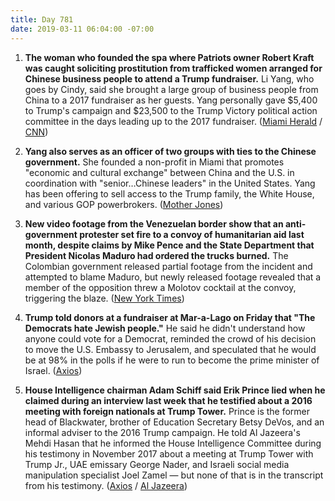 ```yaml
---
title: Day 781
date: 2019-03-11 06:04:00 -07:00
---
```


1. **The woman who founded the spa where Patriots owner Robert Kraft was caught soliciting prostitution from trafficked women arranged for Chinese business people to attend a Trump fundraiser.** Li Yang, who goes by Cindy, said she brought a large group of business people from China to a 2017 fundraiser as her guests. Yang personally gave $5,400 to Trump's campaign and $23,500 to the Trump Victory political action committee in the days leading up to the 2017 fundraiser. ([Miami Herald](https://www.miamiherald.com/news/politics-government/article227358809.html) / [CNN](https://www.cnn.com/2019/03/10/politics/cindy-li-yang-trump-fundraiser-kraft/index.html))

2. **Yang also serves as an officer of two groups with ties to the Chinese government.** She founded a non-profit in Miami that promotes "economic and cultural exchange" between China and the U.S. in coordination with "senior…Chinese leaders" in the United States. Yang has been offering to sell access to the Trump family, the White House, and various GOP powerbrokers. ([Mother Jones](https://www.motherjones.com/politics/2019/03/the-massage-parlor-owner-peddling-access-to-trump-has-ties-to-chinese-government-linked-groups-cindy-yang/))

3. **New video footage from the Venezuelan border show that an anti-government protester set fire to a convoy of humanitarian aid last month, despite claims by Mike Pence and the State Department that President Nicolas Maduro had ordered the trucks burned.** The Colombian government released partial footage from the incident and attempted to blame Maduro, but newly released footage revealed that a member of the opposition threw a Molotov cocktail at the convoy, triggering the blaze. ([New York Times](https://www.nytimes.com/2019/03/10/world/americas/venezuela-aid-fire-video.html))

4. **Trump told donors at a fundraiser at Mar-a-Lago on Friday that "The Democrats hate Jewish people."** He said he didn't understand how anyone could vote for a Democrat, reminded the crowd of his decision to move the U.S. Embassy to Jerusalem, and speculated that he would be at 98% in the polls if he were to run to become the prime minister of Israel. ([Axios](https://www.axios.com/trump-rnc-donors-democrats-jewish-people-anti-semitism-94b86cee-d741-4ca8-be3d-4244326b2cb5.html))

5. **House Intelligence chairman Adam Schiff said Erik Prince lied when he claimed during an interview last week that he testified about a 2016 meeting with foreign nationals at Trump Tower.** Prince is the former head of Blackwater, brother of Education Secretary Betsy DeVos, and an informal adviser to the 2016 Trump campaign. He told Al Jazeera's Mehdi Hasan that he informed the House Intelligence Committee during his testimony in November 2017 about a meeting at Trump Tower with Trump Jr., UAE emissary George Nader, and Israeli social media manipulation specialist Joel Zamel — but none of that is in the transcript from his testimony. ([Axios](https://www.axios.com/adam-schiff-erik-prince-lying-2016-trump-tower-meeting-77c205fc-cd82-46c8-9cd0-576b107ee13d.html) / [Al Jazeera](https://www.aljazeera.com/news/2019/03/erik-prince-acknowledges-2016-trump-tower-meeting-time-190308194101138.html))